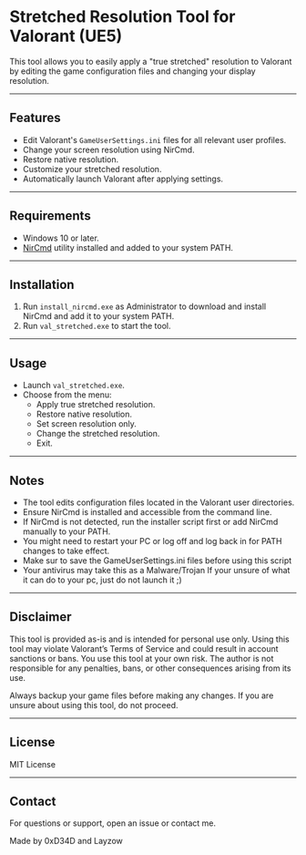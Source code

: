 # Stretched Resolution Tool for Valorant (UE5)

This tool allows you to easily apply a "true stretched" resolution to Valorant by editing the game configuration files and changing your display resolution.

---

## Features

- Edit Valorant's `GameUserSettings.ini` files for all relevant user profiles.
- Change your screen resolution using NirCmd.
- Restore native resolution.
- Customize your stretched resolution.
- Automatically launch Valorant after applying settings.

---

## Requirements

- Windows 10 or later.
- [NirCmd](https://www.nirsoft.net/utils/nircmd.html) utility installed and added to your system PATH.

---

## Installation

1. Run `install_nircmd.exe` as Administrator to download and install NirCmd and add it to your system PATH.
2. Run `val_stretched.exe` to start the tool.

---

## Usage

- Launch `val_stretched.exe`.
- Choose from the menu:
  - Apply true stretched resolution.
  - Restore native resolution.
  - Set screen resolution only.
  - Change the stretched resolution.
  - Exit.

---

## Notes

- The tool edits configuration files located in the Valorant user directories.
- Ensure NirCmd is installed and accessible from the command line.
- If NirCmd is not detected, run the installer script first or add NirCmd manually to your PATH.
- You might need to restart your PC or log off and log back in for PATH changes to take effect.
- Make sur to save the GameUserSettings.ini files before using this script
- Your antivirus may take this as a Malware/Trojan If your unsure of what it can do to your pc, just do not launch it ;)


---

## Disclaimer

This tool is provided as-is and is intended for personal use only.
Using this tool may violate Valorant’s Terms of Service and could result in account sanctions or bans.
You use this tool at your own risk. The author is not responsible for any penalties, bans, or other consequences arising from its use.

Always backup your game files before making any changes.
If you are unsure about using this tool, do not proceed.

---

## License

MIT License

---

## Contact

For questions or support, open an issue or contact me.


Made by 0xD34D and Layzow
